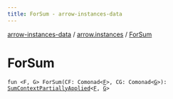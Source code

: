 ```yaml
---
title: ForSum - arrow-instances-data
---
```


[arrow-instances-data](../index.html) / [arrow.instances](index.html) / [ForSum](./-for-sum.html)

# ForSum

`fun <F, G> ForSum(CF: Comonad<`[`F`](-for-sum.html#F)`>, CG: Comonad<`[`G`](-for-sum.html#G)`>): `[`SumContextPartiallyApplied`](-sum-context-partially-applied/index.html)`<`[`F`](-for-sum.html#F)`, `[`G`](-for-sum.html#G)`>`